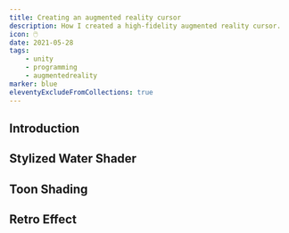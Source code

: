 ```yaml
--- 
title: Creating an augmented reality cursor
description: How I created a high-fidelity augmented reality cursor.
icon: 🖱️
date: 2021-05-28
tags: 
    - unity
    - programming
    - augmentedreality
marker: blue
eleventyExcludeFromCollections: true
--- 
```


## Introduction

## Stylized Water Shader

## Toon Shading

## Retro Effect
